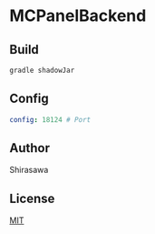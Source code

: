 # MCPanelBackend


## Build

```bash
gradle shadowJar
```

## Config

```yaml
config: 18124 # Port
```

## Author

Shirasawa

## License

[MIT](./LICENSE)
